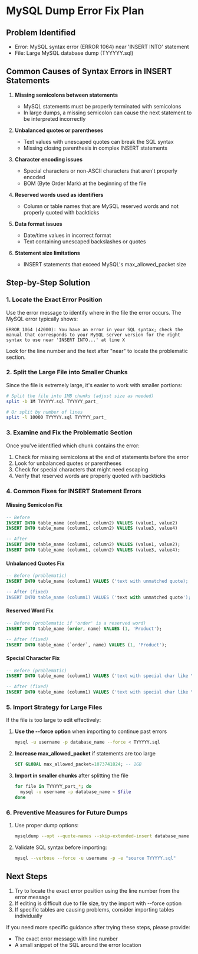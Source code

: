 # MySQL Dump Error Fix Plan

## Problem Identified
- Error: MySQL syntax error (ERROR 1064) near 'INSERT INTO' statement
- File: Large MySQL database dump (TYYYYY.sql)

## Common Causes of Syntax Errors in INSERT Statements

1. **Missing semicolons between statements**
   - MySQL statements must be properly terminated with semicolons
   - In large dumps, a missing semicolon can cause the next statement to be interpreted incorrectly

2. **Unbalanced quotes or parentheses**
   - Text values with unescaped quotes can break the SQL syntax
   - Missing closing parenthesis in complex INSERT statements

3. **Character encoding issues**
   - Special characters or non-ASCII characters that aren't properly encoded
   - BOM (Byte Order Mark) at the beginning of the file

4. **Reserved words used as identifiers**
   - Column or table names that are MySQL reserved words and not properly quoted with backticks

5. **Data format issues**
   - Date/time values in incorrect format
   - Text containing unescaped backslashes or quotes

6. **Statement size limitations**
   - INSERT statements that exceed MySQL's max_allowed_packet size

## Step-by-Step Solution

### 1. Locate the Exact Error Position

Use the error message to identify where in the file the error occurs. The MySQL error typically shows:
```
ERROR 1064 (42000): You have an error in your SQL syntax; check the manual that corresponds to your MySQL server version for the right syntax to use near 'INSERT INTO...' at line X
```

Look for the line number and the text after "near" to locate the problematic section.

### 2. Split the Large File into Smaller Chunks

Since the file is extremely large, it's easier to work with smaller portions:

```bash
# Split the file into 1MB chunks (adjust size as needed)
split -b 1M TYYYYY.sql TYYYYY_part_

# Or split by number of lines
split -l 10000 TYYYYY.sql TYYYYY_part_
```

### 3. Examine and Fix the Problematic Section

Once you've identified which chunk contains the error:

1. Check for missing semicolons at the end of statements before the error
2. Look for unbalanced quotes or parentheses
3. Check for special characters that might need escaping
4. Verify that reserved words are properly quoted with backticks

### 4. Common Fixes for INSERT Statement Errors

#### Missing Semicolon Fix
```sql
-- Before
INSERT INTO table_name (column1, column2) VALUES (value1, value2)
INSERT INTO table_name (column1, column2) VALUES (value3, value4)

-- After
INSERT INTO table_name (column1, column2) VALUES (value1, value2);
INSERT INTO table_name (column1, column2) VALUES (value3, value4);
```

#### Unbalanced Quotes Fix
```sql
-- Before (problematic)
INSERT INTO table_name (column1) VALUES ('text with unmatched quote);

-- After (fixed)
INSERT INTO table_name (column1) VALUES ('text with unmatched quote');
```

#### Reserved Word Fix
```sql
-- Before (problematic if 'order' is a reserved word)
INSERT INTO table_name (order, name) VALUES (1, 'Product');

-- After (fixed)
INSERT INTO table_name (`order`, name) VALUES (1, 'Product');
```

#### Special Character Fix
```sql
-- Before (problematic)
INSERT INTO table_name (column1) VALUES ('text with special char like \');

-- After (fixed)
INSERT INTO table_name (column1) VALUES ('text with special char like \\');
```

### 5. Import Strategy for Large Files

If the file is too large to edit effectively:

1. **Use the --force option** when importing to continue past errors
   ```bash
   mysql -u username -p database_name --force < TYYYYY.sql
   ```

2. **Increase max_allowed_packet** if statements are too large
   ```sql
   SET GLOBAL max_allowed_packet=1073741824; -- 1GB
   ```

3. **Import in smaller chunks** after splitting the file
   ```bash
   for file in TYYYYY_part_*; do
     mysql -u username -p database_name < $file
   done
   ```

### 6. Preventive Measures for Future Dumps

1. Use proper dump options:
   ```bash
   mysqldump --opt --quote-names --skip-extended-insert database_name > backup.sql
   ```

2. Validate SQL syntax before importing:
   ```bash
   mysql --verbose --force -u username -p -e "source TYYYYY.sql"
   ```

## Next Steps

1. Try to locate the exact error position using the line number from the error message
2. If editing is difficult due to file size, try the import with --force option
3. If specific tables are causing problems, consider importing tables individually

If you need more specific guidance after trying these steps, please provide:
- The exact error message with line number
- A small snippet of the SQL around the error location